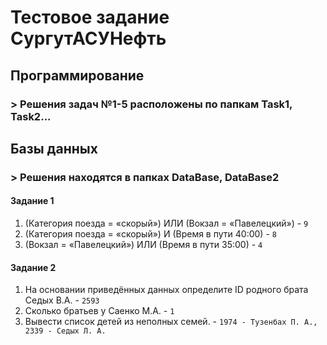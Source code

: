 # Тестовое задание СургутАСУНефть

## Программирование
### > Решения задач №1-5 расположены по папкам Task1, Task2...

## Базы данных
### > Решения находятся в папках DataBase, DataBase2

#### Задание 1 
1.	(Категория поезда = «скорый») ИЛИ (Вокзал = «Павелецкий») - `9`
2.	(Категория поезда = «скорый») И (Время в пути 40:00) - `8` 
3.	(Вокзал = «Павелецкий») ИЛИ (Время в пути 35:00) - `4`

#### Задание 2
1.	На основании приведённых данных определите ID родного брата Седых В.А. - `2593`
2.	Сколько братьев у Саенко М.А. - `1`
3.	Вывести список детей из неполных семей. - `1974 - Тузенбах П. А., 2339 - Седых Л. А.`
